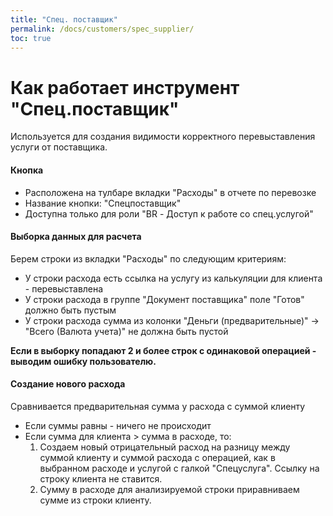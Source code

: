 ```yaml
---
title: "Спец. поставщик"
permalink: /docs/customers/spec_supplier/
toc: true
---
```


# Как работает инструмент "Спец.поставщик"

Используется для создания видимости корректного перевыставления услуги от поставщика.

#### Кнопка
* Расположена на тулбаре вкладки "Расходы" в отчете по перевозке
* Название кнопки: "Спецпоставщик"
* Доступна только для роли "BR - Доступ к работе со спец.услугой"

#### Выборка данных для расчета
Берем строки из вкладки "Расходы" по следующим критериям:
* У строки расхода есть ссылка на услугу из калькуляции для клиента - перевыставлена
* У строки расхода в группе "Документ поставщика" поле "Готов" должно быть пустым
* У строки расхода сумма из колонки "Деньги (предварительные)" -> "Всего (Валюта учета)" не должна быть пустой

**Если в выборку попадают 2 и более строк с одинаковой операцией - выводим ошибку пользователю.**

#### Создание нового расхода
Сравнивается предварительная сумма у расхода с суммой клиенту
* Если суммы равны - ничего не происходит
* Если сумма для клиента > сумма в расходе, то:
  1. Создаем новый отрицательный расход на разницу между суммой клиенту и суммой расхода с операцией, как в выбранном расходе и услугой с галкой "Спецуслуга". Ссылку на строку клиента не ставится.
  2. Сумму в расходе для анализируемой строки приравниваем сумме из строки клиенту.

